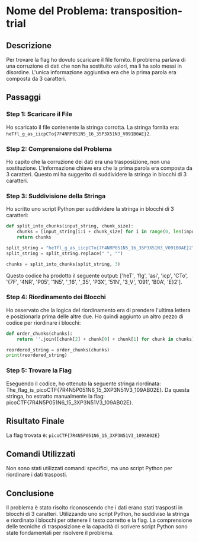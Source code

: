 # Nome del Problema: transposition-trial

## Descrizione

Per trovare la flag ho dovuto scaricare il file fornito. Il problema parlava di una corruzione di dati che non ha sostituito valori, ma li ha solo messi in disordine. L'unica informazione aggiuntiva era che la prima parola era composta da 3 caratteri.

## Passaggi

### Step 1: Scaricare il File

Ho scaricato il file contenente la stringa corrotta. La stringa fornita era: `heTfl_g_as_iicpCTo{7F4NRP051N5_16_35P3X51N3_V091B0AE}2`.

### Step 2: Comprensione del Problema

Ho capito che la corruzione dei dati era una trasposizione, non una sostituzione. L'informazione chiave era che la prima parola era composta da 3 caratteri. Questo mi ha suggerito di suddividere la stringa in blocchi di 3 caratteri.

### Step 3: Suddivisione della Stringa

Ho scritto uno script Python per suddividere la stringa in blocchi di 3 caratteri:

```python
def split_into_chunks(input_string, chunk_size):
    chunks = [input_string[i:i + chunk_size] for i in range(0, len(input_string), chunk_size)]
    return chunks

split_string = "heTfl_g_as_iicpCTo{7F4NRP051N5_16_35P3X51N3_V091B0AE}2"
split_string = split_string.replace(" ", "")

chunks = split_into_chunks(split_string, 3)
```

Questo codice ha prodotto il seguente output: ['heT', 'flg', 'asi', 'icp', 'CTo', '{7F', '4NR', 'P05', '1N5', '_16', '_35', 'P3X', '51N', '3_V', '091', 'B0A', 'E}2'].

### Step 4: Riordinamento dei Blocchi

Ho osservato che la logica del riordinamento era di prendere l'ultima lettera e posizionarla prima delle altre due. Ho quindi aggiunto un altro pezzo di codice per riordinare i blocchi:

```python
def order_chunks(chunks):
    return ''.join([chunk[2] + chunk[0] + chunk[1] for chunk in chunks])

reordered_string = order_chunks(chunks)
print(reordered_string)
```

### Step 5: Trovare la Flag

Eseguendo il codice, ho ottenuto la seguente stringa riordinata: The_flag_is_picoCTF{7R4N5P051N6_15_3XP3N51V3_109AB02E}. Da questa stringa, ho estratto manualmente la flag: picoCTF{7R4N5P051N6_15_3XP3N51V3_109AB02E}.

## Risultato Finale

La flag trovata è: `picoCTF{7R4N5P051N6_15_3XP3N51V3_109AB02E}`

## Comandi Utilizzati

Non sono stati utilizzati comandi specifici, ma uno script Python per riordinare i dati trasposti.

## Conclusione

Il problema è stato risolto riconoscendo che i dati erano stati trasposti in blocchi di 3 caratteri. Utilizzando uno script Python, ho suddiviso la stringa e riordinato i blocchi per ottenere il testo corretto e la flag. La comprensione delle tecniche di trasposizione e la capacità di scrivere script Python sono state fondamentali per risolvere il problema.
